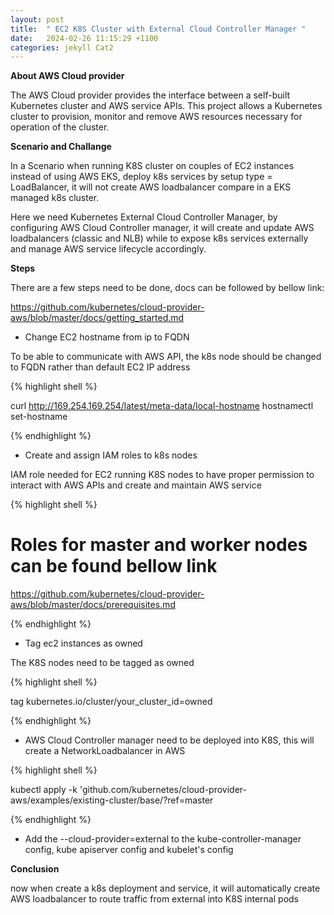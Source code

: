 ```yaml
---
layout: post
title:  " EC2 K8S Cluster with External Cloud Controller Manager "
date:   2024-02-26 11:15:29 +1100
categories: jekyll Cat2
---
```


<b>About AWS Cloud provider </b>

The AWS Cloud provider provides the interface between a self-built Kubernetes cluster and AWS service APIs. This project allows a Kubernetes cluster to provision, monitor and remove AWS resources necessary for operation of the cluster.


<b> Scenario and Challange</b>

In a Scenario when running K8S cluster on couples of EC2 instances instead of using AWS EKS, deploy k8s services by setup type = LoadBalancer, it will not create AWS loadbalancer compare in a EKS managed k8s cluster.


Here we need Kubernetes External Cloud Controller Manager, by configuring AWS Cloud Controller manager, it will create and update AWS loadbalancers (classic and NLB) while to expose k8s services externally and manage AWS service lifecycle accordingly.

<b> Steps</b>

There are a few steps need to be done, docs can be followed by bellow link:


https://github.com/kubernetes/cloud-provider-aws/blob/master/docs/getting_started.md



- Change EC2 hostname from ip to FQDN

To be able to communicate with AWS API, the k8s node should be changed to FQDN rather than default EC2 IP address

{% highlight shell %}

curl http://169.254.169.254/latest/meta-data/local-hostname
hostnamectl set-hostname

{% endhighlight %}

- Create and assign IAM roles to k8s nodes 

IAM role needed for EC2 running K8S nodes to have proper permission to interact with AWS APIs and create and maintain AWS service

{% highlight shell %}
# Roles for master and worker nodes can be found bellow link
https://github.com/kubernetes/cloud-provider-aws/blob/master/docs/prerequisites.md 

{% endhighlight %}


- Tag ec2 instances as owned

The K8S nodes need to be tagged as owned

{% highlight shell %}

tag kubernetes.io/cluster/your_cluster_id=owned


{% endhighlight %}

- AWS Cloud Controller manager need to be deployed into K8S, this will create a NetworkLoadbalancer in AWS

{% highlight shell %}

kubectl apply -k 'github.com/kubernetes/cloud-provider-aws/examples/existing-cluster/base/?ref=master

{% endhighlight %}

- Add the --cloud-provider=external to the kube-controller-manager config, kube apiserver config and kubelet's config

<b> Conclusion</b>

now when create a k8s deployment and service, it will automatically create AWS loadbalancer to route traffic from external into K8S internal pods




